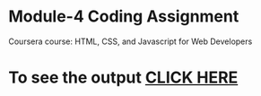 

# Module-4 Coding Assignment

Coursera course: HTML, CSS, and Javascript for Web Developers

# To see the output [CLICK HERE](https://jayeshmuley10.github.io/Assignments/module-4/index.html)
